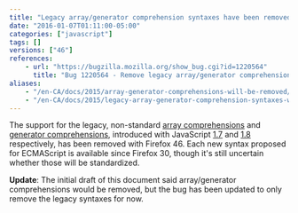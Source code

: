 ```yaml
---
title: "Legacy array/generator comprehension syntaxes have been removed"
date: "2016-01-07T01:11:00-05:00"
categories: ["javascript"]
tags: []
versions: ["46"]
references:
    - url: "https://bugzilla.mozilla.org/show_bug.cgi?id=1220564"
      title: "Bug 1220564 - Remove legacy array/generator comprehension."
aliases:
    - "/en-CA/docs/2015/array-generator-comprehensions-will-be-removed/"
    - "/en-CA/docs/2015/legacy-array-generator-comprehension-syntaxes-will-be-removed/"
---
```

The support for the legacy, non-standard [array comprehensions](https://developer.mozilla.org/en-US/docs/Web/JavaScript/Reference/Operators/Array_comprehensions#Differences_to_the_older_JS1.7JS1.8_comprehensions) and [generator comprehensions](https://developer.mozilla.org/en-US/docs/Web/JavaScript/Reference/Operators/Generator_comprehensions#Differences_to_the_older_JS1.7JS1.8_comprehensions), introduced with JavaScript [1.7](https://developer.mozilla.org/en-US/docs/Web/JavaScript/New_in_JavaScript/1.7) and [1.8](https://developer.mozilla.org/en-US/docs/Web/JavaScript/New_in_JavaScript/1.8) respectively, has been removed with Firefox 46. Each new syntax proposed for ECMAScript is available since Firefox 30, though it's still uncertain whether those will be standardized.

**Update**: The initial draft of this document said array/generator comprehensions would be removed, but the bug has been updated to only remove the legacy syntaxes for now.
